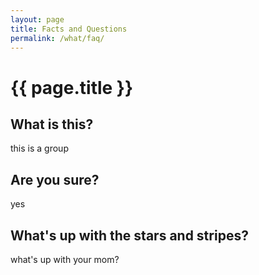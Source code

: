 ```yaml
---
layout: page
title: Facts and Questions
permalink: /what/faq/ 
---
```

# {{ page.title }}
## What is this?

this is a group


## Are you sure?

yes


## What's up with the stars and stripes?

what's up with your mom?

